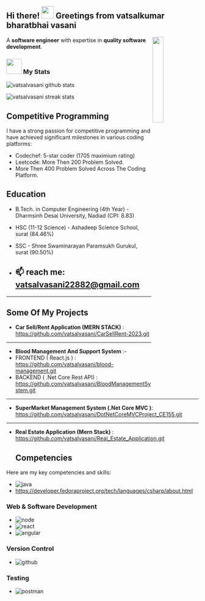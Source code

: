 <div>

## Hi there! <img src="https://media.giphy.com/media/cLGu3Icy4OImKOJpai/giphy.gif" width="32"> Greetings from vatsalkumar bharatbhai vasani

<img align='right' src="https://media1.giphy.com/media/St8Fupl4K8Lyl5E9G7/giphy.gif?cid=ecf05e47z9x7dwocmvenuctj07lj7sfrhua3xqsoklr0cch4&ep=v1_gifs_related&rid=giphy.gif&ct=s" width="24%">

A **software engineer** with expertise in **quality software development**.

</div>

### <img src="https://media.giphy.com/media/cj87CxfRtrUifF3Ryk/giphy.gif" width="40"> My Stats 
![vatsalvasani github stats](https://github-readme-stats.vercel.app/api?username=vatsalvasani&show_icons=true)  

![vatsalvasani streak stats](https://github-readme-streak-stats.herokuapp.com/?user=vatsalvasani&)  

## Competitive Programming

I have a strong passion for competitive programming and have achieved significant milestones in various coding platforms:

- Codechef: 5-star coder (1705 maximium rating)
- Leetcode: More Then 200 Problem Solved.
- More Then 400 Problem Solved Across The Coding Platform.

## Education

- B.Tech. in Computer Engineering (4th Year) - Dharmsinh Desai University, Nadiad (CPI: 8.83)
- HSC (11-12 Science) - Ashadeep Science School, surat (84.46%)
- SSC - Shree Swaminarayan Paramsukh Gurukul, surat (90.50%)


- 📫 reach me: vatsalvasani22882@gmail.com
  ------------------------------------------
-----------------------------------------------------------------------------------------------

## Some Of My Projects

- **Car Sell/Rent Application (MERN STACK)** : https://github.com/vatsalvasani/CarSellRent-2023.git
-----------
- **Blood Management And Support System**  :-
- FRONTEND ( React.js ) : https://github.com/vatsalvasani/blood-management.git
- BACKEND ( .Net Core Rest API) : https://github.com/vatsalvasani/BloodManagementSystem.git
--------
- **SuperMarket Management System (.Net Core MVC )**: https://github.com/vatsalvasani/DotNetCoreMVCProject_CE155.git
-----
- **Real Estate Application (Mern Stack)** :  https://github.com/vatsalvasani/Real_Estate_Application.git

  ## Competencies


Here are my key competencies and skills:

- ![java](https://img.shields.io/badge/java-%FFA500.svg?style=for-the-badge&logo=java&logoColor=white)
- https://developer.fedoraproject.org/tech/languages/csharp/about.html

### Web & Software Development

- ![node](https://img.shields.io/badge/node.js-%23339933.svg?style=for-the-badge&logo=node.js&logoColor=white) 
- ![react](https://img.shields.io/badge/react-%2361DAFB.svg?style=for-the-badge&logo=react&logoColor=white)
- ![angular](https://img.shields.io/badge/angular-%23DD0031.svg?style=for-the-badge&logo=angular&logoColor=white)

### Version Control
- ![github](https://img.shields.io/badge/github-%23181717.svg?style=for-the-badge&logo=github&logoColor=white) 

### Testing

- ![postman](https://img.shields.io/badge/postman-%23FF6C37.svg?style=for-the-badge&logo=postman&logoColor=white) 

<!--
**vatsalvasani/vatsalvasani** is a ✨ _special_ ✨ repository because its `README.md` (this file) appears on your GitHub profile.

Here are some ideas to get you started:

- 🔭 I’m currently working on ...
- 🌱 I’m currently learning ...
- 👯 I’m looking to collaborate on ...
- 🤔 I’m looking for help with ...
- 💬 Ask me about ...
- 📫 How to reach me: ...
- 😄 Pronouns: ...
- ⚡ Fun fact: ...
-->
